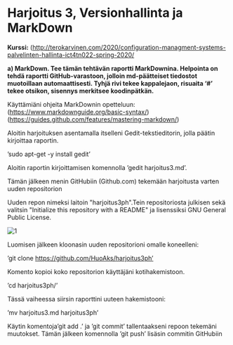 # Harjoitus 3, Versionhallinta ja MarkDown

**Kurssi:** (http://terokarvinen.com/2020/configuration-managment-systems-palvelinten-hallinta-ict4tn022-spring-2020/

**a) MarkDown. Tee tämän tehtävän raportti MarkDownina. Helpointa on tehdä raportti GitHub-varastoon, jolloin md-päätteiset tiedostot muotoillaan automaattisesti. Tyhjä rivi tekee kappalejaon, risuaita ‘#’ tekee otsikon, sisennys merkitsee koodinpätkän.**

Käyttämiäni ohjeita MarkDownin opetteluun: 
(https://www.markdownguide.org/basic-syntax/)
(https://guides.github.com/features/mastering-markdown/)

Aloitin harjoituksen asentamalla itselleni Gedit-tekstieditorin, jolla päätin kirjoittaa raportin.

’sudo apt-get -y install gedit’

Aloitin raportin kirjoittamisen komennolla ’gedit harjoitus3.md’.

Tämän jälkeen menin GitHubiin (Github.com) tekemään harjoitusta varten uuden repositorion

Uuden repon nimeksi laitoin "harjoitus3ph".Tein repositoriosta julkisen sekä valitsin "Initialize this repository with a README" ja lisenssiksi GNU General Public License.

![1](/home/akseli/harjoitus3ph/1.xcf)

Luomisen jälkeen kloonasin uuden repositorioni omalle koneelleni:

’git clone https://github.com/HuoAks/harjoitus3ph’

Komento kopioi koko repositorion käyttäjäni kotihakemistoon.

’cd harjoitus3ph/’

Tässä vaiheessa siirsin raporttini uuteen hakemistooni:

’mv harjoitus3.md harjoitus3ph’

Käytin komentoja’git add .’ ja ’git commit’ tallentaakseni repoon tekemäni muutokset. Tämän jälkeen komennolla ’git push’ lisäsin commitin GitHubiin



